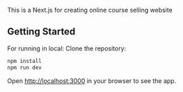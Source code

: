 This is a Next.js for creating online course selling website

## Getting Started
For running in local:
Clone the repository:
```bash
npm install
npm run dev
```
Open [http://localhost:3000](http://localhost:3000) in your browser to see the app.